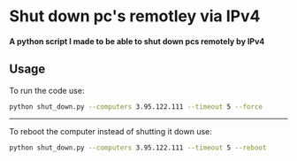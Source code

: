 # Shut down pc's remotley via IPv4
#### A python script I made to be able to shut down pcs remotely by IPv4
Usage
-----

To run the code use:

```bash
python shut_down.py --computers 3.95.122.111 --timeout 5 --force 
```
-----

To reboot the computer instead of shutting it down use:

```bash
python shut_down.py --computers 3.95.122.111 --timeout 5 --reboot
```
